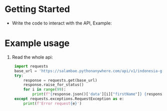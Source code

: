 # Getting Started
- Write the code to interact with the API, Example:


# Example usage
1. Read the whole api:
   ```Python
    import requests
    base_url = 'https://salambae.pythonanywhere.com/api/v1/indonesia-general-name'
    try:
        response = requests.get(base_url)
        response.raise_for_status()
        for i in range(99):
            print(f"{response.json()['data'][i]["firstName"]} {response.json()['data'][i]["lastName"]}")
    except requests.exceptions.RequestException as e:
        print(f'Error request{e}')
    ```
#
